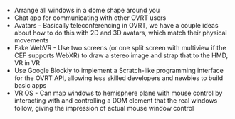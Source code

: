* Arrange all windows in a dome shape around you
* Chat app for communicating with other OVRT users
* Avatars - Basically teleconferencing in OVRT, we have a couple ideas about how to do this with 2D and 3D avatars, which match their physical movements
* Fake WebVR - Use two screens (or one split screen with multiview if the CEF supports WebXR) to draw a stereo image and strap that to the HMD, VR in VR
* Use Google Blockly to implement a Scratch-like programming interface for the OVRT API, allowing less skilled developers and newbies to build basic apps
* VR OS - Can map windows to hemisphere plane with mouse control by interacting with and controlling a DOM element that the real windows follow, giving the impression of actual mouse window control